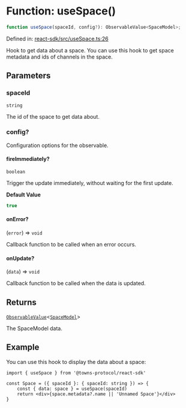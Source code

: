 # Function: useSpace()

```ts
function useSpace(spaceId, config?): ObservableValue<SpaceModel>;
```

Defined in: [react-sdk/src/useSpace.ts:26](https://github.com/towns-protocol/towns/blob/0db1fd0ac7258e8db8cedfb6183e8eade8284fa1/packages/react-sdk/src/useSpace.ts#L26)

Hook to get data about a space.
You can use this hook to get space metadata and ids of channels in the space.

## Parameters

### spaceId

`string`

The id of the space to get data about.

### config?

Configuration options for the observable.

#### fireImmediately?

`boolean`

Trigger the update immediately, without waiting for the first update.

**Default Value**

```ts
true
```

#### onError?

(`error`) => `void`

Callback function to be called when an error occurs.

#### onUpdate?

(`data`) => `void`

Callback function to be called when the data is updated.

## Returns

[`ObservableValue`](../type-aliases/ObservableValue.md)\<[`SpaceModel`](../../Towns-Protocol-SDK/interfaces/SpaceModel.md)\>

The SpaceModel data.

## Example

You can use this hook to display the data about a space:

```tsx
import { useSpace } from '@towns-protocol/react-sdk'

const Space = ({ spaceId }: { spaceId: string }) => {
    const { data: space } = useSpace(spaceId)
    return <div>{space.metadata?.name || 'Unnamed Space'}</div>
}
```
